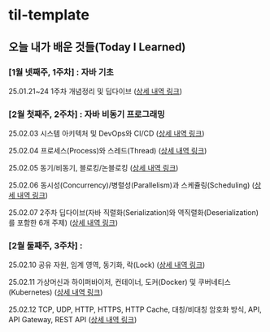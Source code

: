 # til-template

## 오늘 내가 배운 것들(Today I Learned)

### [1월 넷째주, 1주차] : 자바 기초

25.01.21~24 1주차 개념정리 및 딥다이브 ([상세 내역 링크](https://github.com/100-hours-a-week/jay-til/tree/main/JAN))

### [2월 첫째주, 2주차] : 자바 비동기 프로그래밍

25.02.03 시스템 아키텍처 및 DevOps와 CI/CD ([상세 내역 링크](https://github.com/juintination/jay-til/blob/main/FEB/2025-02-03.md))

25.02.04 프로세스(Process)와 스레드(Thread) ([상세 내역 링크](https://github.com/juintination/jay-til/blob/main/FEB/2025-02-04.md))

25.02.05 동기/비동기, 블로킹/논블로킹 ([상세 내역 링크](https://github.com/juintination/jay-til/blob/main/FEB/2025-02-05.md))

25.02.06 동시성(Concurrency)/병렬성(Parallelism)과 스케쥴링(Scheduling) ([상세 내역 링크](https://github.com/juintination/jay-til/blob/main/FEB/2025-02-06.md))

25.02.07 2주차 딥다이브(자바 직렬화(Serialization)와 역직렬화(Deserialization)를 포함한 6개 주제) ([상세 내역 링크](https://github.com/juintination/jay-til/blob/main/FEB/2025-02-07.md))

### [2월 둘째주, 3주차] : 

25.02.10 공유 자원, 임계 영역, 동기화, 락(Lock) ([상세 내역 링크](https://github.com/juintination/jay-til/blob/main/FEB/2025-02-10.md))

25.02.11 가상머신과 하이퍼바이저, 컨테이너, 도커(Docker) 및 쿠버네티스(Kubernetes) ([상세 내역 링크](https://github.com/juintination/jay-til/blob/main/FEB/2025-02-11.md))

25.02.12 TCP, UDP, HTTP, HTTPS, HTTP Cache, 대칭/비대칭 암호화 방식, API, API Gateway, REST API ([상세 내역 링크](https://github.com/juintination/jay-til/blob/main/FEB/2025-02-12.md))
